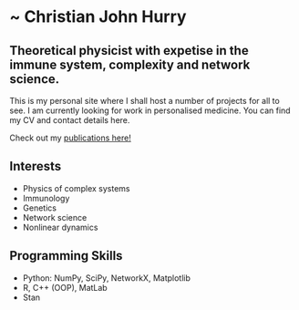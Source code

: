 # ~ Christian John Hurry

## Theoretical physicist with expetise in the immune system, complexity and network science. 

This is my personal site where I shall host a number of projects for all to see. I am currently looking for work in personalised medicine. You can find my CV and contact details here. 

Check out my [publications here!](./Publications.md)

## Interests 

 - Physics of complex systems 
 - Immunology 
 - Genetics 
 - Network science 
 - Nonlinear dynamics 

 
 
 ## Programming Skills 

- Python: NumPy, SciPy, NetworkX, Matplotlib
- R, C++ (OOP), MatLab 
- Stan


